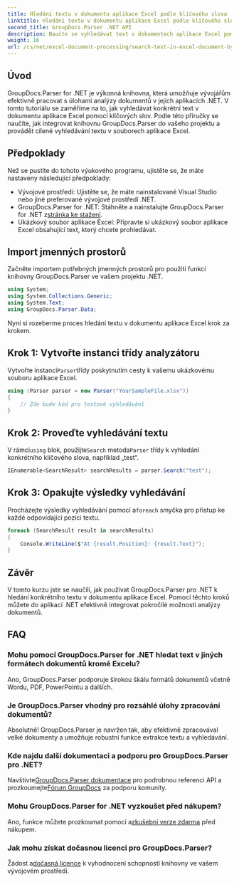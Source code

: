 ```yaml
---
title: Hledání textu v dokumentu aplikace Excel podle klíčového slova
linktitle: Hledání textu v dokumentu aplikace Excel podle klíčového slova
second_title: GroupDocs.Parser .NET API
description: Naučte se vyhledávat text v dokumentech aplikace Excel pomocí GroupDocs.Parser for .NET. Integrujte pokročilé možnosti textového vyhledávání do svých aplikací .NET.
weight: 16
url: /cs/net/excel-document-processing/search-text-in-excel-document-by-keyword/
---
```

## Úvod
GroupDocs.Parser for .NET je výkonná knihovna, která umožňuje vývojářům efektivně pracovat s úlohami analýzy dokumentů v jejich aplikacích .NET. V tomto tutoriálu se zaměříme na to, jak vyhledávat konkrétní text v dokumentu aplikace Excel pomocí klíčových slov. Podle této příručky se naučíte, jak integrovat knihovnu GroupDocs.Parser do vašeho projektu a provádět cílené vyhledávání textu v souborech aplikace Excel.
## Předpoklady
Než se pustíte do tohoto výukového programu, ujistěte se, že máte nastaveny následující předpoklady:
- Vývojové prostředí: Ujistěte se, že máte nainstalované Visual Studio nebo jiné preferované vývojové prostředí .NET.
-  GroupDocs.Parser for .NET: Stáhněte a nainstalujte GroupDocs.Parser for .NET z[stránka ke stažení](https://releases.groupdocs.com/parser/net/).
- Ukázkový soubor aplikace Excel: Připravte si ukázkový soubor aplikace Excel obsahující text, který chcete prohledávat.

## Import jmenných prostorů
Začněte importem potřebných jmenných prostorů pro použití funkcí knihovny GroupDocs.Parser ve vašem projektu .NET.
```csharp
using System;
using System.Collections.Generic;
using System.Text;
using GroupDocs.Parser.Data;
```

Nyní si rozeberme proces hledání textu v dokumentu aplikace Excel krok za krokem.
## Krok 1: Vytvořte instanci třídy analyzátoru
 Vytvořte instanci`Parser`třídy poskytnutím cesty k vašemu ukázkovému souboru aplikace Excel.
```csharp
using (Parser parser = new Parser("YourSampleFile.xlsx"))
{
    // Zde bude kód pro textové vyhledávání
}
```
## Krok 2: Proveďte vyhledávání textu
 V rámci`using` blok, použijte`Search` metoda`Parser` třídy k vyhledání konkrétního klíčového slova, například „test“.
```csharp
IEnumerable<SearchResult> searchResults = parser.Search("test");
```
## Krok 3: Opakujte výsledky vyhledávání
 Procházejte výsledky vyhledávání pomocí a`foreach` smyčka pro přístup ke každé odpovídající pozici textu.
```csharp
foreach (SearchResult result in searchResults)
{
    Console.WriteLine($"At {result.Position}: {result.Text}");
}
```

## Závěr
V tomto kurzu jste se naučili, jak používat GroupDocs.Parser pro .NET k hledání konkrétního textu v dokumentu aplikace Excel. Pomocí těchto kroků můžete do aplikací .NET efektivně integrovat pokročilé možnosti analýzy dokumentů.

## FAQ
### Mohu pomocí GroupDocs.Parser for .NET hledat text v jiných formátech dokumentů kromě Excelu?
Ano, GroupDocs.Parser podporuje širokou škálu formátů dokumentů včetně Wordu, PDF, PowerPointu a dalších.
### Je GroupDocs.Parser vhodný pro rozsáhlé úlohy zpracování dokumentů?
Absolutně! GroupDocs.Parser je navržen tak, aby efektivně zpracovával velké dokumenty a umožňuje robustní funkce extrakce textu a vyhledávání.
### Kde najdu další dokumentaci a podporu pro GroupDocs.Parser pro .NET?
 Navštivte[GroupDocs.Parser dokumentace](https://tutorials.groupdocs.com/parser/net/) pro podrobnou referenci API a prozkoumejte[Fórum GroupDocs](https://forum.groupdocs.com/c/parser/17) za podporu komunity.
### Mohu GroupDocs.Parser for .NET vyzkoušet před nákupem?
 Ano, funkce můžete prozkoumat pomocí a[zkušební verze zdarma](https://releases.groupdocs.com/) před nákupem.
### Jak mohu získat dočasnou licenci pro GroupDocs.Parser?
 Žádost a[dočasná licence](https://purchase.groupdocs.com/temporary-license/) k vyhodnocení schopností knihovny ve vašem vývojovém prostředí.